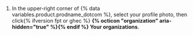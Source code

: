 1. In the upper-right corner of {% data variables.product.prodname_dotcom %}, select your profile photo, then click{% ifversion fpt or ghec %} **{% octicon "organization" aria-hidden="true" %}{% endif %} Your organizations**.
